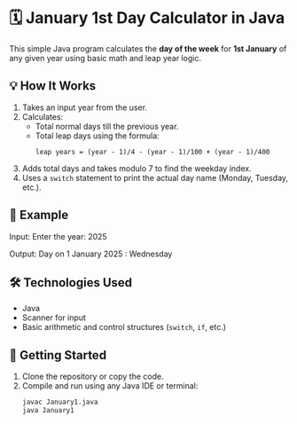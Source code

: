 # 🗓️ January 1st Day Calculator in Java

This simple Java program calculates the **day of the week** for **1st January** of any given year using basic math and leap year logic.

## 💡 How It Works

1. Takes an input year from the user.
2. Calculates:
   - Total normal days till the previous year.
   - Total leap days using the formula:
     ```
     leap years = (year - 1)/4 - (year - 1)/100 + (year - 1)/400
     ```
3. Adds total days and takes modulo 7 to find the weekday index.
4. Uses a `switch` statement to print the actual day name (Monday, Tuesday, etc.).

## 📌 Example

Input:
Enter the year: 2025

Output:
Day on 1 January 2025 : Wednesday

## 🛠️ Technologies Used

- Java
- Scanner for input
- Basic arithmetic and control structures (`switch`, `if`, etc.)

## 🚀 Getting Started

1. Clone the repository or copy the code.
2. Compile and run using any Java IDE or terminal:
   ```bash
   javac January1.java
   java January1

